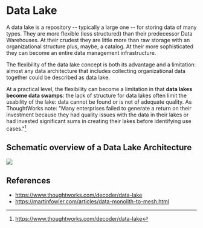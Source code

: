 # Data Lake

A data lake is a repository -- typically a large one -- for storing data of many types. They are more flexible (less structured) than their predecessor Data Warehouses. At their crudest they are little more than raw storage with an organizational structure plus, maybe, a catalog. At their more sophisticated they can become an entire data management infrastructure.

The flexibility of the data lake concept is both its advantage and a limitation: almost any data architecture that includes collecting organizational data together could be described as data lake.

At a practical level, the flexibility can become a limitation in that **data lakes become data swamps**: the lack of structure for data lakes often limit the usability of the lake: data cannot be found or is not of adequate quality. As ThoughtWorks note: "Many enterprises failed to generate a return on their investment because they had quality issues with the data in their lakes or had invested significant sums in creating their lakes before identifying use cases."[^1]

[^1]: https://www.thoughtworks.com/decoder/data-lake

## Schematic overview of a Data Lake Architecture

<img src="https://docs.google.com/drawings/d/e/2PACX-1vThZmi5ok8VNaM03Vj5RQHJRQiZJIkrxaU08vpG_T_kcElFQDCO7bZVO1FJzcpR2X8wfKZVWdWXpLUz/pub?w=1159&amp;h=484" />

## References

* https://www.thoughtworks.com/decoder/data-lake
* https://martinfowler.com/articles/data-monolith-to-mesh.html
